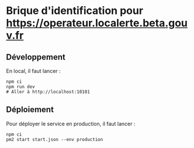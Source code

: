 # Brique d'identification pour https://operateur.localerte.beta.gouv.fr

## Développement

En local, il faut lancer :
```
npm ci
npm run dev
# Aller à http://localhost:10101
```

## Déploiement

Pour déployer le service en production, il faut lancer :
```
npm ci
pm2 start start.json --env production
```
